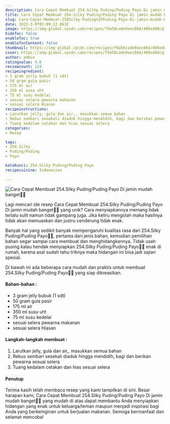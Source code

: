 ```yaml
---
description: Cara Cepat Membuat 254.Silky Puding/Puding Payo Di jamin mudah banget"
title: Cara Cepat Membuat 254.Silky Puding/Puding Payo Di jamin mudah banget
slug: Cara-Cepat-Membuat-254Silky-Puding%2FPuding-Payo-Di-jamin-mudah-banget
date: 2022-3-9T03:09:12.063Z
image: https://img-global.cpcdn.com/recipes/f9a58cade9aec884/400x400cq70/photo.jpg
hideToc: false
enableToc: true
enableTocContent: false
thumbnail: https://img-global.cpcdn.com/recipes/f9a58cade9aec884/400x400cq70/photo.jpg
cover: https://img-global.cpcdn.com/recipes/f9a58cade9aec884/400x400cq70/photo.jpg
author: admin
ratingvalue: 4.8
reviewcount: 124
recipeingredient:
- 3 gram jelly bubuk (1 sdt)
- 50 gram gula pasir
- 175 ml air
- 350 ml susu uht
- 75 ml susu kedelai
- sesuai selera pewarna makanan
- sesuai selera Hiasan
recipeinstructions:
- Larutkan jelly, gula dan air,, masukkan semua bahan
- Rebus sembari sesekali diaduk hingga mendidih, bagi dan berikan pewarna sesuai selera
- Tuang kedalam cetakan dan hias sesuai selera
categories:
- Resep

tags:
- 254.Silky
- Puding/Puding
- Payo

katakunci: 254.Silky Puding/Puding Payo
recipecuisine: Indonesian

---
```


![Cara Cepat Membuat 254.Silky Puding/Puding Payo Di jamin mudah banget👩‍🍳](https://img-global.cpcdn.com/recipes/f9a58cade9aec884/400x400cq70/photo.jpg)

Lagi mencari ide resep Cara Cepat Membuat 254.Silky Puding/Puding Payo Di jamin mudah banget👩‍🍳 yang unik? Cara menyiapkannya memang tidak terlalu sulit namun tidak gampang juga. Jika keliru mengolah maka hasilnya tidak akan memuaskan dan justru cenderung tidak enak.

Banyak hal yang sedikit banyak mempengaruhi kualitas rasa dari 254.Silky Puding/Puding Payo👩‍🍳, pertama dari jenis bahan, kemudian pemilihan bahan segar sampai cara membuat dan menghidangkannya. Tidak usah pusing kalau hendak menyiapkan 254.Silky Puding/Puding Payo👩‍🍳 enak di rumah, karena asal sudah tahu triknya maka hidangan ini bisa jadi sajian spesial.

Di bawah ini ada beberapa cara mudah dan praktis untuk membuat 254.Silky Puding/Puding Payo👩‍🍳 yang siap dikreasikan.

<!--inarticleads1-->

#### Bahan-bahan :

- 3 gram jelly bubuk (1 sdt)
- 50 gram gula pasir
- 175 ml air
- 350 ml susu uht
- 75 ml susu kedelai
- sesuai selera pewarna makanan
- sesuai selera Hiasan

<!--inarticleads2-->

#### Langkah-langkah membuat :

1. Larutkan jelly, gula dan air,, masukkan semua bahan
1. Rebus sembari sesekali diaduk hingga mendidih, bagi dan berikan pewarna sesuai selera
1. Tuang kedalam cetakan dan hias sesuai selera

#### Penutup

Terima kasih telah membaca resep yang kami tampilkan di sini. Besar harapan kami, Cara Cepat Membuat 254.Silky Puding/Puding Payo Di jamin mudah banget👩‍🍳 yang mudah di atas dapat membantu Anda menyiapkan hidangan yang enak untuk keluarga/teman maupun menjadi inspirasi bagi Anda yang berkeinginan untuk berjualan makanan. Semoga bermanfaat dan selamat mencoba!